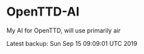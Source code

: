 # OpenTTD-AI
My AI for OpenTTD, will use primarily air

Latest backup: Sun Sep 15 09:09:01 UTC 2019
